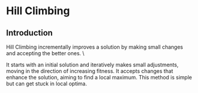 # Hill Climbing


## Introduction

Hill Climbing incrementally improves a solution by making small changes and accepting the better ones. \\

It starts with an initial solution and iteratively makes small adjustments, moving in the direction of increasing fitness. It accepts changes that enhance the solution, aiming to find a local maximum. This method is simple but can get stuck in local optima.